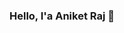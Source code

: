 ### Hello, I'a Aniket Raj 👋

<!--
**rajaniket/rajaniket** is a ✨ _special_ ✨ repository because its `README.md` (this file) appears on your GitHub profile.

Here are some ideas to get you started:

- 🔭 I’m currently working on ...
- 🌱 I’m currently learning flutter.
- 👯 I’m looking to collaborate on ...
- 🤔 I’m looking for help with ...
- 💬 Ask me about flutter, Dart, Java, C++, etc.
- 📫 How to reach me: www.linkedin.com/in/aniketraj19/
- 😄 Pronouns: ...
- ⚡ Fun fact: ...
-->
